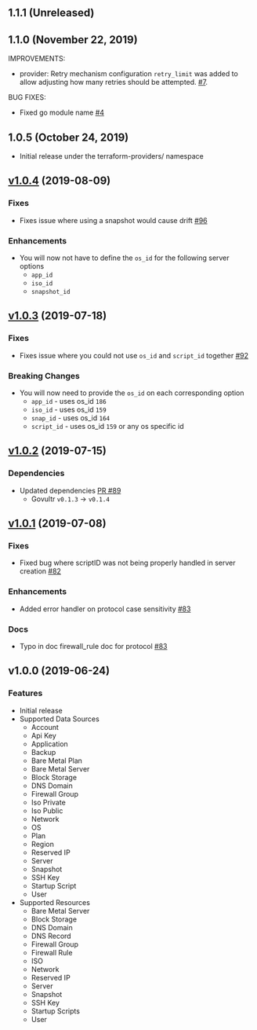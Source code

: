 ## 1.1.1 (Unreleased)
## 1.1.0 (November 22, 2019)
IMPROVEMENTS:
-   provider: Retry mechanism configuration `retry_limit` was added to allow adjusting how many retries should be attempted. [#7](https://github.com/terraform-providers/terraform-provider-vultr/pull/7).

BUG FIXES:
- Fixed go module name [#4](https://github.com/terraform-providers/terraform-provider-vultr/pull/4)

## 1.0.5 (October 24, 2019)

- Initial release under the terraform-providers/ namespace

## [v1.0.4](https://github.com/vultr/terraform-provider-vultr/compare/v1.0.3..v1.0.4) (2019-08-09)
### Fixes
- Fixes issue where using a snapshot would cause drift [#96](https://github.com/vultr/terraform-provider-vultr/issues/96)
### Enhancements
- You will now not have to define the `os_id` for the following server options
    - `app_id`
    - `iso_id`
    - `snapshot_id`

## [v1.0.3](https://github.com/vultr/terraform-provider-vultr/compare/v1.0.2..v1.0.3) (2019-07-18)
### Fixes
- Fixes issue where you could not use `os_id` and `script_id` together [#92](https://github.com/vultr/terraform-provider-vultr/issues/92)
### Breaking Changes
- You will now need to provide the `os_id` on each corresponding option
    - `app_id` - uses os_id `186`
    - `iso_id` - uses os_id `159`
    - `snap_id` - uses os_id `164`
    - `script_id` - uses os_id `159` or any os specific id
    
## [v1.0.2](https://github.com/vultr/terraform-provider-vultr/compare/v1.0.1..v1.0.2) (2019-07-15)
### Dependencies
* Updated dependencies [PR #89](https://github.com/vultr/terraform-provider-vultr/pull/89)
  * Govultr `v0.1.3` -> `v0.1.4`
  
## [v1.0.1](https://github.com/vultr/terraform-provider-vultr/compare/v1.0.0..v1.0.1) (2019-07-08)
### Fixes
- Fixed bug where scriptID was not being 
properly handled in server creation [#82](https://github.com/vultr/terraform-provider-vultr/issues/82)
### Enhancements 
- Added error handler on protocol case sensitivity [#83](https://github.com/vultr/terraform-provider-vultr/issues/83)
### Docs
- Typo in doc firewall_rule doc for protocol [#83](https://github.com/vultr/terraform-provider-vultr/issues/83)

## v1.0.0 (2019-06-24)
### Features
* Initial release
* Supported Data Sources
    * Account
    * Api Key
    * Application
    * Backup
    * Bare Metal Plan
    * Bare Metal Server
    * Block Storage
    * DNS Domain
    * Firewall Group
    * Iso Private
    * Iso Public
    * Network
    * OS
    * Plan
    * Region
    * Reserved IP
    * Server
    * Snapshot
    * SSH Key
    * Startup Script 
    * User
* Supported Resources
    * Bare Metal Server
    * Block Storage
    * DNS Domain
    * DNS Record
    * Firewall Group
    * Firewall Rule
    * ISO
    * Network
    * Reserved IP
    * Server
    * Snapshot
    * SSH Key
    * Startup Scripts
    * User
